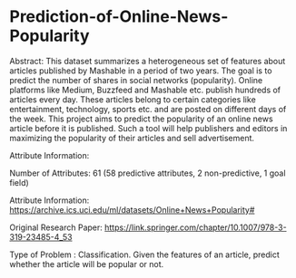 # Prediction-of-Online-News-Popularity
Abstract: This dataset summarizes a heterogeneous set of features about articles published by Mashable in a period of two years. The goal is to predict the number of shares in social networks (popularity). Online platforms like Medium, Buzzfeed and Mashable etc. publish hundreds of articles every day. These articles belong to certain categories like entertainment, technology, sports etc. and are posted on different days of the week. This project aims to predict the popularity of an online news article before it is published. Such a tool will help publishers and editors in maximizing the popularity of their articles and sell advertisement.

Attribute Information:

Number of Attributes: 61 (58 predictive attributes, 2 non-predictive, 1 goal field)

Attribute Information:
https://archive.ics.uci.edu/ml/datasets/Online+News+Popularity#

Original Research Paper: https://link.springer.com/chapter/10.1007/978-3-319-23485-4_53

Type of Problem : Classification. Given the features of an article, predict whether the article will be popular or not.

